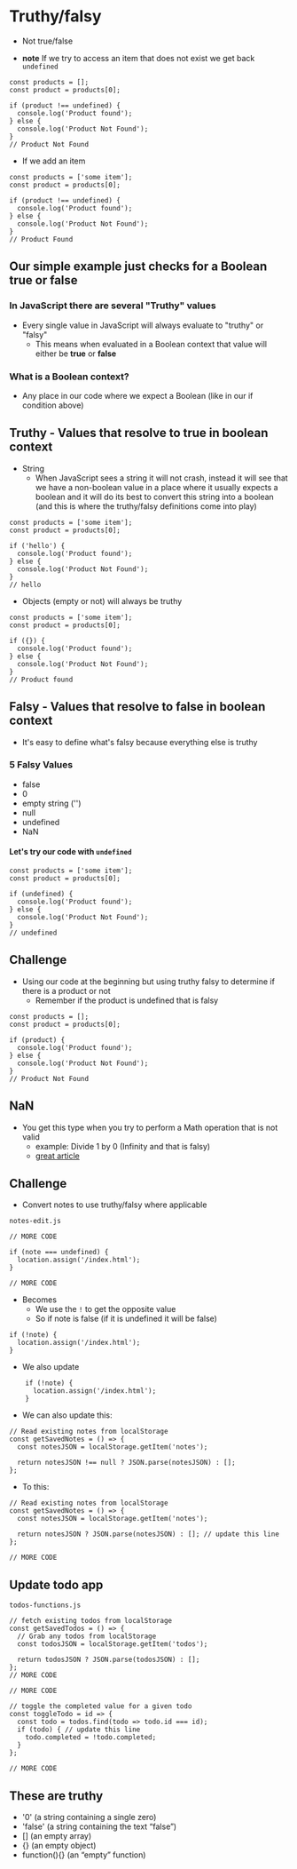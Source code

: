 # Truthy/falsy
* Not true/false

* **note** If we try to access an item that does not exist we get back `undefined` 

```
const products = [];
const product = products[0];

if (product !== undefined) {
  console.log('Product found');
} else {
  console.log('Product Not Found');
}
// Product Not Found
```

* If we add an item

```
const products = ['some item'];
const product = products[0];

if (product !== undefined) {
  console.log('Product found');
} else {
  console.log('Product Not Found');
}
// Product Found
```

## Our simple example just checks for a Boolean true or false

### In JavaScript there are several "Truthy" values
* Every single value in JavaScript will always evaluate to "truthy" or "falsy"
    - This means when evaluated in a Boolean context that value will either be **true** or **false**

### What is a Boolean context?
* Any place in our code where we expect a Boolean (like in our if condition above)

## Truthy - Values that resolve to true in boolean context
* String
    - When JavaScript sees a string it will not crash, instead it will see that we have a non-boolean value in a place where it usually expects a boolean and it will do its best to convert this string into a boolean (and this is where the truthy/falsy definitions come into play)

```
const products = ['some item'];
const product = products[0];

if ('hello') {
  console.log('Product found');
} else {
  console.log('Product Not Found');
}
// hello
```

* Objects (empty or not) will always be truthy

```
const products = ['some item'];
const product = products[0];

if ({}) {
  console.log('Product found');
} else {
  console.log('Product Not Found');
}
// Product found
```

## Falsy - Values that resolve to false in boolean context
* It's easy to define what's falsy because everything else is truthy

### 5 Falsy Values
* false
* 0
* empty string ('')
* null
* undefined
* NaN

#### Let's try our code with `undefined`
```
const products = ['some item'];
const product = products[0];

if (undefined) {
  console.log('Product found');
} else {
  console.log('Product Not Found');
}
// undefined
```

## Challenge
* Using our code at the beginning but using truthy falsy to determine if there is a product or not
    - Remember if the product is undefined that is falsy

```
const products = [];
const product = products[0];

if (product) {
  console.log('Product found');
} else {
  console.log('Product Not Found');
}
// Product Not Found
```

## NaN
* You get this type when you try to perform a Math operation that is not valid
    - example: Divide 1 by 0 (Infinity and that is falsy)
    - [great article](https://www.sitepoint.com/javascript-truthy-falsy/)

## Challenge
* Convert notes to use truthy/falsy where applicable

`notes-edit.js`

```
// MORE CODE

if (note === undefined) {
  location.assign('/index.html');
}

// MORE CODE
```

* Becomes
    - We use the `!` to get the opposite value
    - So if note is false (if it is undefined it will be false)

```
if (!note) {
  location.assign('/index.html');
}
```

* We also update

```
    if (!note) {
      location.assign('/index.html');
    }

```

* We can also update this:

```
// Read existing notes from localStorage
const getSavedNotes = () => {
  const notesJSON = localStorage.getItem('notes');

  return notesJSON !== null ? JSON.parse(notesJSON) : [];
};
```

* To this:

```
// Read existing notes from localStorage
const getSavedNotes = () => {
  const notesJSON = localStorage.getItem('notes');

  return notesJSON ? JSON.parse(notesJSON) : []; // update this line
};

// MORE CODE
```

## Update todo app
`todos-functions.js`

```
// fetch existing todos from localStorage
const getSavedTodos = () => {
  // Grab any todos from localStorage
  const todosJSON = localStorage.getItem('todos');

  return todosJSON ? JSON.parse(todosJSON) : [];
};
// MORE CODE
```

```
// MORE CODE

// toggle the completed value for a given todo
const toggleTodo = id => {
  const todo = todos.find(todo => todo.id === id);
  if (todo) { // update this line
    todo.completed = !todo.completed;
  }
};

// MORE CODE
```

## These are truthy
* '0' (a string containing a single zero)
* 'false' (a string containing the text “false”)
* [] (an empty array)
* {} (an empty object)
* function(){} (an “empty” function)

